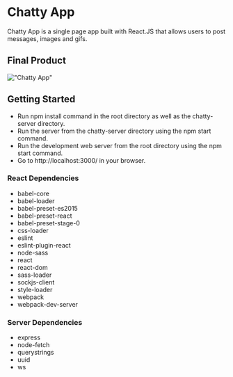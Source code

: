 
# Chatty App

Chatty App is a single page app built with React.JS that allows users to post messages, images and gifs.

## Final Product

!["Chatty App"]()


## Getting Started

- Run npm install command in the root directory as well as the chatty-server directory.
- Run the server from the chatty-server directory using the npm start command.
- Run the development web server from the root directory using the npm start command.
- Go to http://localhost:3000/ in your browser.

### React Dependencies

- babel-core
- babel-loader
- babel-preset-es2015
- babel-preset-react
- babel-preset-stage-0
- css-loader
- eslint
- eslint-plugin-react
- node-sass
- react
- react-dom
- sass-loader
- sockjs-client
- style-loader
- webpack
- webpack-dev-server

### Server Dependencies
- express
- node-fetch
- querystrings
- uuid
- ws
